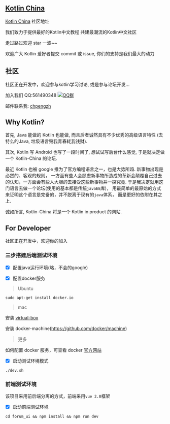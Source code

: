 ## [Kotlin China](http://kotlin-china.wiki)

[Kotlin China](http://kotlin-china.wiki) 社区地址

我们致力于提供最好的Kotlin中文教程 共建最潮流的Kotlin中文社区

走过路过欢迎 star 一波~~

欢迎广大 Kotlin 爱好者提交 commit 或 issue, 你们的支持是我们最大的动力

## 社区

社区正在开发中，欢迎参与kotlin学习讨论, 或是参与论坛开发...

加入我们 QQ:561490348 [![QQ群](http://pub.idqqimg.com/wpa/images/group.png)](//shang.qq.com/wpa/qunwpa?idkey=3ca5ebb183d90a980fff13e960380bdd660b3475e1434b12e35d42d5df0428b6)

邮件联系我: [chpengzh](mailto:chpengzh@foxmail.com)

## Why Kotlin?

首先, Java 能做的 Kotlin 也能做, 而且后者诚然具有不少优秀的高级语言特性 (去特么的Java, 垃圾语言毁我青春耗我钱财).

其次, Kotlin 写 Android 也写了一段时间了, 想试试写后台什么感觉, 于是就决定做一个 Kotlin-China 的论坛.

最近 Kotlin 也被 google 推为了官方编程语言之一，也是大势所趋.
新事物出现是必然的、客观的规则， 一方面有些人会顾虑新事物所造成的革新会颠覆自己过去的认知，一方面会有些人大胆的去接受这些新事物并一探究竟.
于是我决定就用这门语言去做一个论坛(使用的基本都是传统`javaEE`库)， 用最简单的最原始的方式来证明这个语言是完备的，并不脱离于现有的`java`体系， 而是更好的依附在其之上.

诚如所言, Kotlin-China 将是一个 Kotlin in product 的网站. 

## For Developer

社区正在开发中，欢迎你的加入

### 三步搭建后端测试环境
 
- [x] 配置java运行环境(略，不会的google)

- [x] 配置docker服务

> Ubuntu
    
```shell
sudo apt-get install docker.io
```

> mac 

安装 [virtual-box](https://www.virtualbox.org/wiki/Downloads)

安装 docker-machine(https://github.com/docker/machine)

> 更多

如何配置 docker 服务，可查看 docker [官方网站](https://www.docker.com/)

- [x] 启动测试环境模式

```
./dev.sh
```

### 前端测试环境

该项目采用前后端分离的方式，前端采用`vue 2.0`框架

- [x] 启动前端测试环境

```shell
cd forum_ui && npm install && npm run dev
```